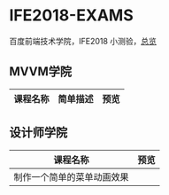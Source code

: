 # IFE2018-EXAMS
百度前端技术学院，IFE2018 小测验，[总览]()

## MVVM学院

|课程名称      |简单描述     |预览            |
|-------------|-------------|----------------|


## 设计师学院

|课程名称                       |预览            |
|------------------------------|----------------|
|制作一个简单的菜单动画效果      |                |